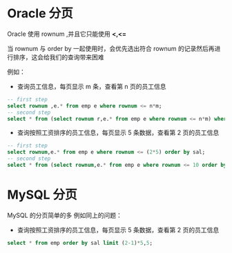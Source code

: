 # Oracle 分页
Oracle 使用 rownum ,并且它只能使用 **<,<=**

当 rownum 与 order by 一起使用时，会优先选出符合 rownum 的记录然后再进行排序，这会给我们的查询带来困难

例如：
- 查询员工信息，每页显示 m 条，查看第 n 页的员工信息

```sql
-- first step
select rownum ,e.* from emp e where rownum <= n*m;
-- second step
select * from (select rownum r,e.* from emp e where rownum <= n*m) where r >= (n*m-m);
```

- 查询按照工资排序的员工信息，每页显示 5 条数据，查看第 2 页的员工信息

```sql
-- first step
select rownum,e.* from emp e where rownum <= (2*5) order by sal;
-- second step
select * from (select rownum,e.* from emp e where rownum <= 10 order by sal) where r > (2*5-5);
```
# MySQL 分页

MySQL 的分页简单的多
例如同上的问题：
- 查询按照工资排序的员工信息，每页显示 5 条数据，查看第 2 页的员工信息
```sql
select * from emp order by sal limit (2-1)*5,5;
```
